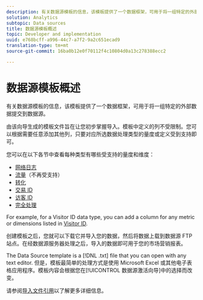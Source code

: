 ```yaml
---
description: 有关数据源模板的信息，该模板提供了一个数据框架，可用于将一组特定的外部数据提交到数据源。
solution: Analytics
subtopic: Data sources
title: 数据源模板概述
topic: Developer and implementation
uuid: e768bcff-a996-44c7-a7f2-9a2c651ecad9
translation-type: tm+mt
source-git-commit: 16ba0b12e0f70112f4c10804d0a13c278388ecc2

---
```



# 数据源模板概述

有关数据源模板的信息，该模板提供了一个数据框架，可用于将一组特定的外部数据提交到数据源。

由该向导生成的模板文件旨在让您初步掌握导入。模板中定义的列不受限制。您可以根据需要任意添加其他列，只要对应所选数据处理类型的量度或定义受到支持即可。

您可以在以下各节中查看每种类型有哪些受支持的量度和维度：

* [网络日志](/help/import/c-data-sources/c-datasrc-types/datasrc-web-log.md)
* [流量](/help/import/c-data-sources/c-datasrc-types/datasrc-traffic.md)（不再受支持）
* [转化](/help/import/c-data-sources/c-datasrc-types/datasrc-conversion.md)
* [交易 ID](/help/import/c-data-sources/c-datasrc-types/datasrc-transactionid.md)
* [访客 ID](/help/import/c-data-sources/c-datasrc-types/datasrc-visitorid.md)
* [完全处理](/help/import/c-data-sources/c-datasrc-types/datasrc-full-processing.md)

For example, for a Visitor ID data type, you can add a column for any metric or dimensions listed in [Visitor ID](/help/import/c-data-sources/c-datasrc-types/datasrc-visitorid.md).

创建模板之后，您就可以下载它并导入您的数据，然后将数据上载到数据源 FTP 站点。在经数据源服务器处理之后，导入的数据即可用于您的市场营销报表。

The Data Source template is a [!DNL .txt] file that you can open with any text editor. 但是，模板最简单的处理方式是使用 Microsoft Excel 或其他电子表格应用程序。模板内容会根据您在[!UICONTROL 数据源激活向导]中的选择而改变。

请参阅[导入文件引用](/help/import/c-data-sources/datasrc-template/datasrc-import-file-reference.md)以了解更多详细信息。
